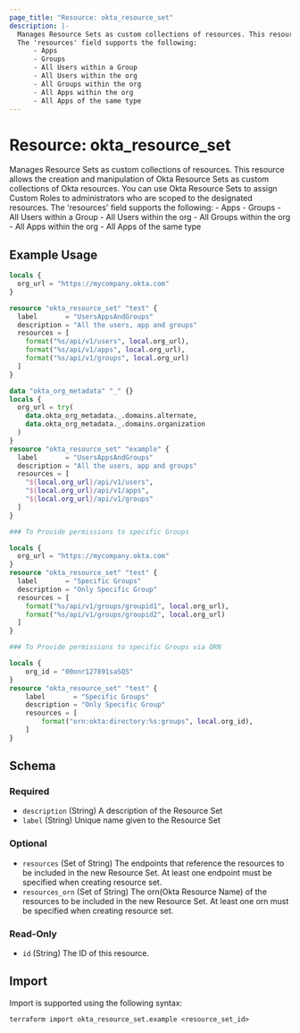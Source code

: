 ```yaml
---
page_title: "Resource: okta_resource_set"
description: |-
  Manages Resource Sets as custom collections of resources. This resource allows the creation and manipulation of Okta Resource Sets as custom collections of Okta resources. You can use Okta Resource Sets to assign Custom Roles to administrators who are scoped to the designated resources.
  The 'resources' field supports the following:
      - Apps
      - Groups
      - All Users within a Group
      - All Users within the org
      - All Groups within the org
      - All Apps within the org
      - All Apps of the same type
---
```


# Resource: okta_resource_set

Manages Resource Sets as custom collections of resources. This resource allows the creation and manipulation of Okta Resource Sets as custom collections of Okta resources. You can use Okta Resource Sets to assign Custom Roles to administrators who are scoped to the designated resources. 
The 'resources' field supports the following:
	- Apps
	- Groups
	- All Users within a Group
	- All Users within the org
	- All Groups within the org
	- All Apps within the org
	- All Apps of the same type

## Example Usage

```terraform
locals {
  org_url = "https://mycompany.okta.com"
}

resource "okta_resource_set" "test" {
  label       = "UsersAppsAndGroups"
  description = "All the users, app and groups"
  resources = [
    format("%s/api/v1/users", local.org_url),
    format("%s/api/v1/apps", local.org_url),
    format("%s/api/v1/groups", local.org_url)
  ]
}

data "okta_org_metadata" "_" {}
locals {
  org_url = try(
    data.okta_org_metadata._.domains.alternate,
    data.okta_org_metadata._.domains.organization
  )
}
resource "okta_resource_set" "example" {
  label       = "UsersAppsAndGroups"
  description = "All the users, app and groups"
  resources = [
    "${local.org_url}/api/v1/users",
    "${local.org_url}/api/v1/apps",
    "${local.org_url}/api/v1/groups"
  ]
}

### To Provide permissions to specific Groups

locals {
  org_url = "https://mycompany.okta.com"
}
resource "okta_resource_set" "test" {
  label       = "Specific Groups"
  description = "Only Specific Group"
  resources = [
    format("%s/api/v1/groups/groupid1", local.org_url),
    format("%s/api/v1/groups/groupid2", local.org_url)
  ]
}

### To Provide permissions to specific Groups via ORN

locals {
	org_id = "00onr127891saSQS"
}
resource "okta_resource_set" "test" {
	label       = "Specific Groups"
	description = "Only Specific Group"
	resources = [
		format("orn:okta:directory:%s:groups", local.org_id),
	]
}
```

<!-- schema generated by tfplugindocs -->
## Schema

### Required

- `description` (String) A description of the Resource Set
- `label` (String) Unique name given to the Resource Set

### Optional

- `resources` (Set of String) The endpoints that reference the resources to be included in the new Resource Set. At least one endpoint must be specified when creating resource set.
-  `resources_orn` (Set of String) The orn(Okta Resource Name) of the resources to be included in the new Resource Set. At least one orn must be specified when creating resource set.

### Read-Only

- `id` (String) The ID of this resource.

## Import

Import is supported using the following syntax:

```shell
terraform import okta_resource_set.example <resource_set_id>
```
